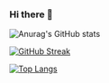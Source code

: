 ### Hi there 👋


![Anurag's GitHub stats](https://github-readme-stats.vercel.app/api?username=darubiano&show_icons=true&theme=dark)

[![GitHub Streak](http://github-readme-streak-stats.herokuapp.com?user=darubiano&theme=dark)](https://git.io/streak-stats)

[![Top Langs](https://github-readme-stats.vercel.app/api/top-langs/?username=darubiano&hide_progress=true&theme=dark)](https://github.com/anuraghazra/github-readme-stats)
<!--
**darubiano/darubiano** is a ✨ _special_ ✨ repository because its `README.md` (this file) appears on your GitHub profile.

Here are some ideas to get you started:

- 🔭 I’m currently working on ...
- 🌱 I’m currently learning ...
- 👯 I’m looking to collaborate on ...
- 🤔 I’m looking for help with ...
- 💬 Ask me about ...
- 📫 How to reach me: ...
- 😄 Pronouns: ...
- ⚡ Fun fact: ...
-->
